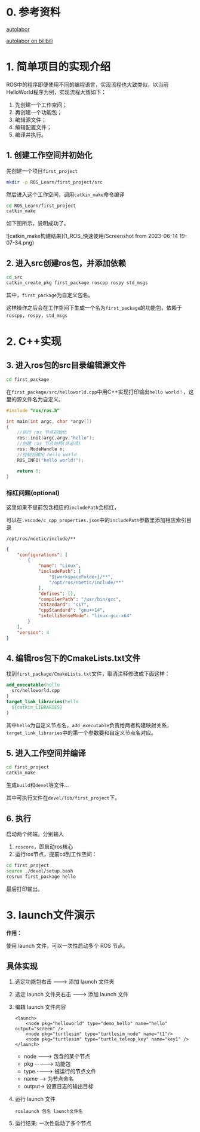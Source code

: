 # 0. 参考资料

[autolabor](http://www.autolabor.com.cn/book/ROSTutorials/chapter1/12-roskai-fa-gong-ju-an-zhuang/124-an-zhuang-ros.html)

[autolabor on bilibili](https://www.bilibili.com/video/BV1Ci4y1L7ZZ?p=1&vd_source=ff498e5dc05e7bbe6be82c1d9e17f9fa)



# 1. 简单项目的实现介绍

ROS中的程序即便使用不同的编程语言，实现流程也大致类似，以当前HelloWorld程序为例，实现流程大致如下：

1. 先创建一个工作空间；
2. 再创建一个功能包；
3. 编辑源文件；
4. 编辑配置文件；
5. 编译并执行。



## 1. 创建工作空间并初始化

先创建一个项目`first_project`

```bash
mkdir -p ROS_Learn/first_project/src
```

然后进入这个工作空间，调用`catkin_make`命令编译

```bash
cd ROS_Learn/first_project
catkin_make
```

如下图所示，说明成功了。

![catkin_make构建结果](1_ROS_快速使用/Screenshot from 2023-06-14 19-07-34.png)



## 2. 进入src创建ros包，并添加依赖

```bash
cd src
catkin_create_pkg first_package roscpp rospy std_msgs
```

其中，`first_package`为自定义包名。

这样操作之后会在工作空间下生成一个名为`first_package`的功能包，依赖于`roscpp`，`rospy`，`std_msgs`



# 2. C++实现

## 3. 进入ros包的src目录编辑源文件

```bash
cd first_package
```



在`first_package/src/helloworld.cpp`中用C++实现打印输出`hello world！`，这里的源文件名为自定义。

```c++
#include "ros/ros.h"

int main(int argc, char *argv[])
{
    //执行 ros 节点初始化
    ros::init(argc,argv,"hello");
    //创建 ros 节点句柄(非必须)
    ros::NodeHandle n;
    //控制台输出 hello world
    ROS_INFO("hello world!");

    return 0;
}
```



### 标红问题(optional)

这里如果不提前包含相应的`includePath`会标红，

可以在`.vscode/c_cpp_properties.json`中的`includePath`参数里添加相应索引目录

`/opt/ros/noetic/include/**`

```json
{
    "configurations": [
        {
            "name": "Linux",
            "includePath": [
                "${workspaceFolder}/**",
                "/opt/ros/noetic/include/**"
            ],
            "defines": [],
            "compilerPath": "/usr/bin/gcc",
            "cStandard": "c17",
            "cppStandard": "gnu++14",
            "intelliSenseMode": "linux-gcc-x64"
        }
    ],
    "version": 4
}
```





## 4. 编辑ros包下的CmakeLists.txt文件

找到`first_package/CmakeLists.txt`文件，取消注释修改成下面这样：

```cmake
add_executable(hello
  src/helloworld.cpp
)
target_link_libraries(hello
  ${catkin_LIBRARIES}
)
```

其中`hello`为自定义节点名，`add_executable`负责给两者构建映射关系，`target_link_libraries`中的第一个参数要和自定义节点名对应。



## 5. 进入工作空间并编译

```bash
cd first_project
catkin_make
```

生成`build`和`devel`等文件...

其中可执行文件在`devel/lib/first_project`下。



## 6. 执行

启动两个终端，分别输入

1. `roscore`，即启动ros核心
2. 运行ros节点，提前cd到工作空间：

```bash
cd first_project
source ./devel/setup.bash
rosrun first_package hello
```

最后打印输出。



# 3. launch文件演示

**作用：**

使用 launch 文件，可以一次性启动多个 ROS 节点。

## 具体实现

1. 选定功能包右击 ---> 添加 launch 文件夹

2. 选定 launch 文件夹右击 ---> 添加 launch 文件

3. 编辑 launch 文件内容

   ```
   <launch>
       <node pkg="helloworld" type="demo_hello" name="hello" output="screen" />
       <node pkg="turtlesim" type="turtlesim_node" name="t1"/>
       <node pkg="turtlesim" type="turtle_teleop_key" name="key1" />
   </launch>
   ```

   - node ---> 包含的某个节点
   - pkg -----> 功能包
   - type ----> 被运行的节点文件
   - name --> 为节点命名
   - output-> 设置日志的输出目标

4. 运行 launch 文件

   `roslaunch 包名 launch文件名`

5. 运行结果: 一次性启动了多个节点

